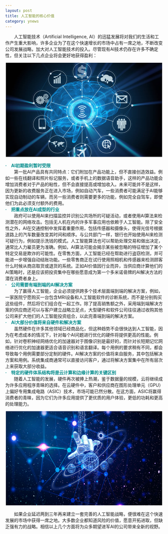 ```yaml
---
layout: post
title: 人工智能的核心价值
category: ynews
---
```


&emsp;&emsp;人工智能技术（Artificial Intelligence, AI）的迅猛发展将对我们的生活和工作产生重大影响，许多企业为了在这个快速增长的市场中占有一席之地，不断改变公司发展战略，加大对人工智能技术的投入。尽管现有AI技术仍存在许多不确定性，但关注以下几点企业将会更好地获得盈利：

<div align="center">
<img width="500" height="300" src="https://raw.githubusercontent.com/carrylaw/IMG/master/img/sucai44.png" /> 
</div> 

**<span style="color:#008B8B;">·&emsp;AI初期盈利暂时受限</span>**      
&emsp;&emsp;第一批AI产品具有共同特点：它们附加在产品功能上，但不直接创造效益。例如一些在线翻译和照片标记服务，或者手机上的数据语音助手，这样的产品功能会增加消费者对于产品的粘性，但不会直接提高或增加收入。未来可能并不是这样，因为更新的收费服务正在进入市场，例如自动汽车，一些消费者可能满足于AI能够实现自动制动的车辆，而另一些消费者则需要更多的功能，例如完全自驾车，即使他们为此必须支付额外的费用。             
**<span style="color:#008B8B;">·&emsp;把重点放在AI成型的行业</span>**  
&emsp;&emsp;政府可以使用AI来扫描监控并识别公共场所的可疑活动，或者使用AI算法来检测潜在的网络攻击。包括无人机在内的许多军事应用也依赖于人工智能。除了安全性之外，AI在交通控制中发挥着重要作用，包括传感器和摄像头，使得光信号根据道路上的汽车数量改变其时间和顺序。与公共部门一样，银行也开始使用AI来检测可疑行为，例如提示洗钱的模式。人工智能算法也可以帮助处理交易和做出决定，通常比人力雇员更为准确。例如，AI算法可能会揭示某些被忽略的特征增加了某个特定交易是欺诈的可能性。在零售方面，人工智能已经在帮助进行盗窃检测，并可能进一步增强自动结账功能。一些零售商正在试行使用照相机和传感器来检测顾客什么时候从商店取货或退货的系统。正如AI价值因行业而异，当供应商计算他们的AI策略时，还是应该把投资集中在哪些愿意成为第一个多米诺骨牌的AI解决方法的潜在消费者身上。                
**<span style="color:#008B8B;">·&emsp;公司需要有端到端的AI解决方案</span>**      
&emsp;&emsp;为了赢得人工智能，企业必须提供跨多个技术层面端到端的解决方案，例如，一家医院宁愿购买一台包含MRI设备和人工智能软件的诊断系统，而不是分别购买这些组件，然后将它们组合在一起工作。除了提高销售额之外，采用端到端解决方案的供应商还可以与客户建立战略立足点，大型硬件和软件公司往往通过收购其他公司来扩大他们的人工智能投资组合，以此完善端到端的解决方案。             
**<span style="color:#008B8B;">·&emsp;AI大部分价值将来自硬件和解决方案</span>**  
&emsp;&emsp;虽然硬件在许多其他领域已经商品化，但这种趋势不会很快达到人工智能，因为在考虑成本的情况下，针对每个AI问题进行优化的硬件将提供更高的性能。例如，针对卷积神经网络优化的加速器对于图像识别是最好的，而针对长短期记忆网络进行优化的加速器更适合语音识别和语言翻译。每个用例的要求稍有不同，都会导致每个用例需要部分定制的硬件。AI解决方案的价值将来自服务，其中包括解决方案和用例。系统集成商通常可以直接访问客户，通过将解决方案集中在所有层次上来获取大部分收益。            
**<span style="color:#008B8B;">·&emsp;特定的硬件体系结构将是云计算和边缘计算的关键区别</span>**       
&emsp;&emsp;随着人工智能的发展，硬件再次被捧上热潮，鉴于数据量的规模，云将继续成为许多应用程序青睐的选择。在云硬件中，客户和供应商在图形处理单元（GPU）上偏好专用集成电路（ASIC）技术，市场可能已然分散。在这方面，ASIC将赢得消费者的青睐，因为它们为许多应用提供了更优质的用户体验，更低的功耗和更高的处理能力。              

<div align="center">
<img width="500" height="300" src="https://raw.githubusercontent.com/carrylaw/IMG/master/img/sucai45.png" /> 
</div> 

&emsp;&emsp;如果企业延迟两到三年再来建立一套完善的人工智能战略，便很难在这个快速发展的市场中获得一席之地。大多数企业都知道风险的价值，愿意开拓进取，但缺乏强有力的战略。相信以上几个方面将为众多期望进军AI的公司带来全新的视野。
